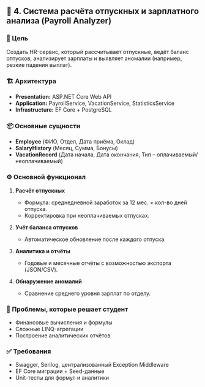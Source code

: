 ## 🧮 4. Система расчёта отпускных и зарплатного анализа (Payroll Analyzer)

### 🎯 Цель

Создать HR-сервис, который рассчитывает отпускные, ведёт баланс отпусков, анализирует зарплаты и выявляет аномалии (например, резкие падения выплат).

### 🏗 Архитектура

- **Presentation:** ASP.NET Core Web API
- **Application:** PayrollService, VacationService, StatisticsService
- **Infrastructure:** EF Core + PostgreSQL

### 📦 Основные сущности

- **Employee** (ФИО, Отдел, Дата приёма, Оклад)
- **SalaryHistory** (Месяц, Сумма, Бонусы)
- **VacationRecord** (Дата начала, Дата окончания, Тип – оплачиваемый/неоплачиваемый)

### ⚙️ Основной функционал

1. **Расчёт отпускных**

   - Формула: среднедневной заработок за 12 мес. × кол-во дней отпуска.
   - Корректировка при неоплачиваемых отпусках.

2. **Учёт баланса отпусков**

   - Автоматическое обновление после каждого отпуска.

3. **Аналитика и отчёты**

   - Годовые и месячные отчёты с возможностью экспорта (JSON/CSV).

4. **Обнаружение аномалий**

   - Сравнение среднего уровня зарплат по отделу.

### 🧠 Проблемы, которые решает студент

- Финансовые вычисления и формулы
- Сложные LINQ-агрегации
- Построение аналитических отчётов

### ✅ Требования

- Swagger, Serilog, централизованный Exception Middleware
- EF Core миграции + Seed-данные
- Unit-тесты для формул и аналитики
